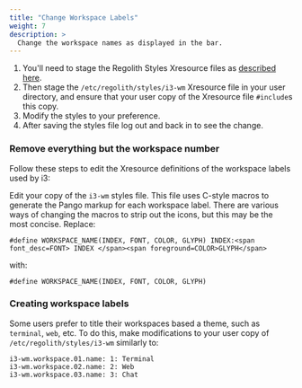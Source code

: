 ```yaml
---
title: "Change Workspace Labels"
weight: 7
description: >
  Change the workspace names as displayed in the bar.
---
```


1. You'll need to stage the Regolith Styles Xresource files as [described here](../stage-configs).
2. Then stage the `/etc/regolith/styles/i3-wm` Xresource file in your user directory, and ensure that your user copy of the Xresource file `#include`s this copy.
3. Modify the styles to your preference.
4. After saving the styles file log out and back in to see the change.

### Remove everything but the workspace number

Follow these steps to edit the Xresource definitions of the workspace labels used by i3:

Edit your copy of the `i3-wm` styles file. This file uses C-style macros to generate the Pango markup for each workspace label.  There are various ways of changing the macros to strip out the icons, but this may be the most concise.  Replace:
```
#define WORKSPACE_NAME(INDEX, FONT, COLOR, GLYPH) INDEX:<span font_desc=FONT> INDEX </span><span foreground=COLOR>GLYPH</span>
```
with:
```
#define WORKSPACE_NAME(INDEX, FONT, COLOR, GLYPH) 
```

### Creating workspace labels

Some users prefer to title their workspaces based a theme, such as `terminal`, `web`, etc.  To do this, make modifications to your user copy of `/etc/regolith/styles/i3-wm` similarly to:

```
i3-wm.workspace.01.name: 1: Terminal
i3-wm.workspace.02.name: 2: Web
i3-wm.workspace.03.name: 3: Chat
```

